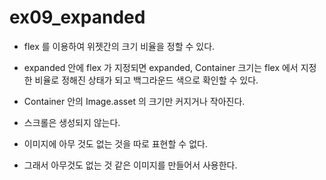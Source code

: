# ex09_expanded

- flex 를 이용하여 위젯간의 크기 비율을 정할 수 있다.

- expanded 안에 flex 가 지정되면 expanded, Container 크기는 flex 에서 지정한 비율로 정해진 상태가 되고 백그라운드 색으로 확인할 수 있다.
- Container 안의 Image.asset 의 크기만 커지거나 작아진다.
- 스크롤은 생성되지 않는다.
- 이미지에 아무 것도 없는 것을 따로 표현할 수 없다.
- 그래서 아무것도 없는 것 같은 이미지를 만들어서 사용한다.
